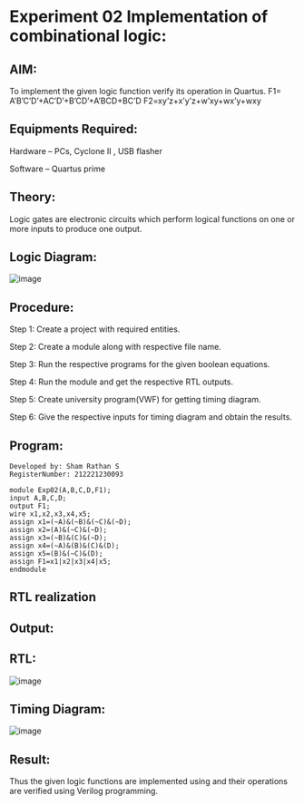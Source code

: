 # Experiment 02 Implementation of combinational logic:
 
## AIM:
To implement the given logic function verify its operation in Quartus.
 F1= A’B’C’D’+AC’D’+B’CD’+A’BCD+BC’D
F2=xy’z+x’y’z+w’xy+wx’y+wxy
 
 
 
## Equipments Required:
Hardware – PCs, Cyclone II , USB flasher

Software – Quartus prime


## Theory:
Logic gates are electronic circuits which perform logical functions on one or more inputs to produce one output.
 

## Logic Diagram:
![image](https://github.com/ShamRathan/Experiment--02-Implementation-of-combinational-logic-/assets/93587823/907d036c-9e3a-40d5-94c7-b0fe50d7942c)

## Procedure:
Step 1: Create a project with required entities.

Step 2: Create a module along with respective file name.

Step 3: Run the respective programs for the given boolean equations.

Step 4: Run the module and get the respective RTL outputs.

Step 5: Create university program(VWF) for getting timing diagram.

Step 6: Give the respective inputs for timing diagram and obtain the results.

## Program:
```
Developed by: Sham Rathan S
RegisterNumber: 212221230093

module Exp02(A,B,C,D,F1);
input A,B,C,D;
output F1;
wire x1,x2,x3,x4,x5;
assign x1=(~A)&(~B)&(~C)&(~D);
assign x2=(A)&(~C)&(~D);
assign x3=(~B)&(C)&(~D);
assign x4=(~A)&(B)&(C)&(D);
assign x5=(B)&(~C)&(D);
assign F1=x1|x2|x3|x4|x5;
endmodule

```
## RTL realization

## Output:
## RTL:
![image](https://github.com/ShamRathan/Experiment--02-Implementation-of-combinational-logic-/assets/93587823/712b7a20-0fcd-48ad-9331-7bcd31542492)

## Timing Diagram:
![image](https://github.com/ShamRathan/Experiment--02-Implementation-of-combinational-logic-/assets/93587823/c888c720-d762-4e66-bd50-b406924c1814)

## Result:
Thus the given logic functions are implemented using  and their operations are verified using Verilog programming.
